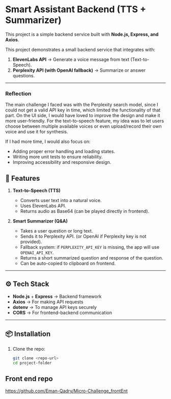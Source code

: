 # Smart Assistant Backend (TTS + Summarizer)

This project is a simple backend service built with **Node.js, Express, and Axios**.  

This project demonstrates a small backend service that integrates with:
1. **ElevenLabs API** → Generate a voice message from text (Text-to-Speech).
2. **Perplexity API (with OpenAI fallback)** → Summarize or answer questions.

---
### Reflection
The main challenge I faced was with the Perplexity search model, since I could not get a valid API key in time, which limited the functionality of that part. On the UI side, I would have loved to improve the design and make it more user-friendly. For the text-to-speech feature, my idea was to let users choose between multiple available voices or even upload/record their own voice and use it for synthesis. 

If I had more time, I would also focus on:
- Adding proper error handling and loading states.  
- Writing more unit tests to ensure reliability.  
- Improving accessibility and responsive design.  

## 🚀 Features
1. **Text-to-Speech (TTS)**  
   - Converts user text into a natural voice.  
   - Uses ElevenLabs API.  
   - Returns audio as Base64 (can be played directly in frontend).  

2. **Smart Summarizer (Q&A)**  
   - Takes a user question or long text.  
   - Sends it to Perplexity API.  (or OpenAI if Perplexity key is not provided).
   - Fallback system: if `PERPLEXITY_API_KEY` is missing, the app will use `OPENAI_API_KEY`.
   - Returns a short summarized question and response of the question.  
   - Can be auto-copied to clipboard on frontend.  

---

## ⚙️ Tech Stack
- **Node.js** + **Express** → Backend framework  
- **Axios** → For making API requests  
- **dotenv** → To manage API keys securely  
- **CORS** → For frontend-backend communication  

---

## 📦 Installation

1. Clone the repo:
   ```bash
   git clone <repo-url>
   cd project-folder

## Front end repo 
https://github.com/Eman-Qadry/Micro-Challenge_frontEnt
